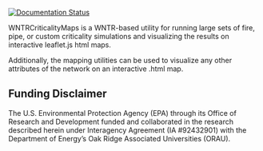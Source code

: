[![Documentation Status](https://readthedocs.org/projects/criticalitymaps/badge/?version=latest)](https://criticalitymaps.readthedocs.io/en/latest/?badge=latest)

WNTRCriticalityMaps is a WNTR-based utility for running large sets of 
fire, pipe, or custom criticality simulations and visualizing the results on
interactive leaflet.js html maps.  

Additionally, the mapping utilities can be used to visualize any other attributes of the network on an interactive .html map. 

Funding Disclaimer
------------------
The U.S. Environmental Protection Agency (EPA) through its Office of Research and Development funded and collaborated in the research described herein under Interagency Agreement (IA #92432901) with the Department of Energy’s Oak Ridge Associated Universities (ORAU).


